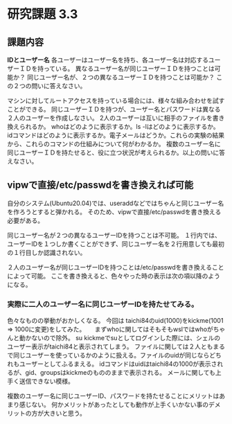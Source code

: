 # 研究課題 3.3

## 課題内容
**IDとユーザー名** 各ユーザーはユーザー名を持ち、各ユーザー名は対応するユーザーＩＤを持っている。
異なるユーザー名が同じユーザーＩＤを持つことは可能か？
同じユーザー名が、２つの異なるユーザーＩＤを持つことは可能か？
この２つの問いに答えなさい。

マシンに対してルートアクセスを持っている場合には、様々な組み合わせを試すことができる。
同じユーザーＩＤを持つが、ユーザー名とパスワードは異なる２人のユーザーを作成しなさい。
2人のユーザーは互いに相手のファイルを書き換えられるか。
whoはどのように表示するか。ls -lはどのように表示するか。
idコマンドはどのように表示するか。電子メールはどうか。これらの実験の結果から、これらのコマンドの仕組みについて何がわかるか。
複数のユーザー名に同じユーザーＩＤを持たせると、役に立つ状況が考えられるか。以上の問いに答えなさい。

## vipwで直接/etc/passwdを書き換えれば可能
自分のシステム(Ubuntu20.04)では、useraddなどではちゃんと同じユーザー名を作ろうとすると弾かれる。
そのため、vipwで直接/etc/passwdを書き換える必要がある。

同じユーザー名が２つの異なるユーザーIDを持つことは不可能。
１行内では、ユーザーIDを１つしか書くことができず、同じユーザー名を２行用意しても最初の１行目しか認識されない。

２人のユーザー名が同じユーザーIDを持つことは/etc/passwdを書き換えることによって可能。
ここを書き換えると、色々やった時の表示は次の項以降のようになる。

### 実際に二人のユーザー名に同じユーザーIDを持たせてみる。
色々なものの挙動がおかしくなる。
今回は taichi84のuid(1000)をkickme(1001 ⇒ 1000に変更)をしてみた。
　
まずwhoに関してはそもそもwslではwhoがちゃんと動かないので除外。
su kickmeでsuとしてログインした際には、シェルのユーザー表示がtaichi84と表示されてしまう。
ファイルに関しては２人ともまるで同じユーザーを使っているかのように扱える。ファイルのuidが同じならどちれもユーザーとしてふるまえる。
idコマンドはuidはtaichi84の1000が表示されるが、gid、groupsはkickmeのもののままで表示される。
メールに関しても上手く送信できない模様。

複数のユーザー名に同じユーザーID、パスワードを持たせることにメリットはあまり感じない。
何かメリットがあったとしても動作が上手くいかない事のデメリットの方が大きいと思う。
